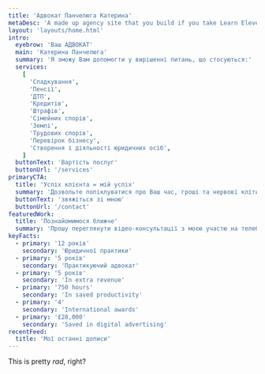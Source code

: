 ```yaml
---
title: 'Адвокат Панчелюга Катерина'
metaDesc: 'A made up agency site that you build if you take Learn Eleventy From Scratch, by Piccalilli'
layout: 'layouts/home.html'
intro:
  eyebrow: 'Ваш АДВОКАТ'
  main: 'Катерина Панчелюга'
  summary: 'Я зможу Вам допомогти у вирішенні питань, що стосуються:'
  services:
    [
      'Спадкування',
      'Пенсії',
      'ДТП',
      'Кредитів',
      'Штрафів',
      'Сімейних спорів',
      'Землі',
      'Трудових спорів',
      'Перевірок бізнесу',
      'Створення і діяльності юридичних осіб',
    ]
  buttonText: 'Вартість послуг'
  buttonUrl: '/services'
primaryCTA:
  title: 'Успіх клієнта = мій успіх'
  summary: 'Дозвольте попіклуватися про Ваш час, гроші та нервові клітини - зверніться до мене'
  buttonText: 'звяжіться зі мною'
  buttonUrl: '/contact'
featuredWork:
  title: 'Познайомимося ближче'
  summary: 'Прошу переглянути відео-консультації з моєю участю на телебачені".'
keyFacts:
  - primary: '12 років'
    secondary: 'Юридичної практики'
  - primary: '5 років'
    secondary: 'Практикуючий адвокат'
  - primary: '5 років'
    secondary: 'In extra revenue'
  - primary: '750 hours'
    secondary: 'In saved productivity'
  - primary: '4'
    secondary: 'International awards'
  - primary: '£28,000'
    secondary: 'Saved in digital advertising'
recentFeed:
  title: 'Мої останні дописи'
---
```


This is pretty _rad_, right?
